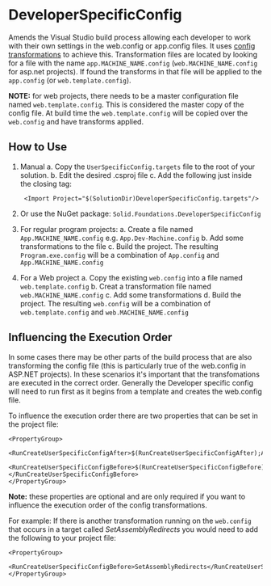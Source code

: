 # DeveloperSpecificConfig
Amends the Visual Studio build process allowing each developer to work with their own settings in the web.config or app.config files.  It uses [config transformations](http://msdn.microsoft.com/en-us/library/dd465326.aspx) to achieve this.  Transformation files are located by looking for a file with the name `app.MACHINE_NAME.config` (`web.MACHINE_NAME.config` for asp.net projects).  If found the transforms in that file will be applied to the `app.config` (or `web.template.config`).

**NOTE:** for web projects, there needs to be a master configuration file named `web.template.config`.  This is considered the master copy of the config file.  At build time the `web.template.config` will be copied over the `web.config` and have transforms applied.


## How to Use
1. Manual
  a.  Copy the `UserSpecificConfig.targets` file to the root of your solution.
  b. Edit the desired .csproj file
  c. Add the following just inside the closing </Project> tag:

        <Import Project="$(SolutionDir)DeveloperSpecificConfig.targets"/>

2. Or use the NuGet package: `Solid.Foundations.DeveloperSpecificConfig`
3. For regular program projects:
  a. Create a file named `App.MACHINE_NAME.config`  e.g. `App.Dev-Machine.config`
  b. Add some transformations to the file
  c. Build the project. The resulting `Program.exe.config` will be a combination of `App.config` and `App.MACHINE_NAME.config`
4. For a Web project
  a. Copy the existing `web.config` into a file named `web.template.config`
  b. Creat a transformation file named `web.MACHINE_NAME.config`
  c. Add some transformations
  d. Build the project. The resulting `web.config` will be a combination of `web.template.config` and `web.MACHINE_NAME.config`

## Influencing the Execution Order
In some cases there may be other parts of the build process that are also transforming the config file (this is particularly true of the web.config in ASP.NET projects).
In these scenarios it's important that the transfomations are executed in the correct order.  Generally the Developer specific config will need to run first as it begins from a template and creates the web.config file.

To influence the execution order there are two properties that can be set in the project file:

    <PropertyGroup>
      <RunCreateUserSpecificConfigAfter>$(RunCreateUserSpecificConfigAfter);AfterBuild</RunCreateUserSpecificConfigAfter>
      <RunCreateUserSpecificConfigBefore>$(RunCreateUserSpecificConfigBefore)</RunCreateUserSpecificConfigBefore>
    </PropertyGroup>

**Note:** these properties are optional and are only required if you want to influence the execution order of the config transformations.

For example: If there is another transformation running on the `web.config` that occurs in a target called *SetAssemblyRedirects* you would need to add the following to your project file:

    <PropertyGroup>
      <RunCreateUserSpecificConfigBefore>SetAssemblyRedirects</RunCreateUserSpecificConfigBefore>
    </PropertyGroup>
